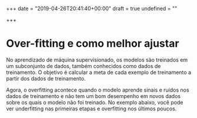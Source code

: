 +++
date = "2019-04-26T20:41:40+00:00"
draft = true
undefined = ""

+++
# Over-fitting e como melhor ajustar

No aprendizado de máquina supervisionado, os modelos são treinados em um subconjunto de dados, também conhecidos como dados de treinamento. O objetivo é calcular a meta de cada exemplo de treinamento a partir dos dados de treinamento.

Agora, o overfitting acontece quando o modelo aprende sinais e ruídos nos dados de treinamento e não tem um bom desempenho em novos dados sobre os quais o modelo não foi treinado. No exemplo abaixo, você pode ver underfitting nas primeiras etapas e overfitting nos últimos poucos.
